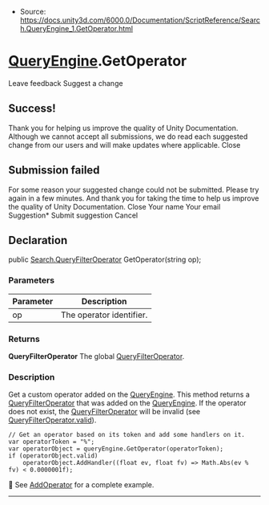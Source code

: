 * Source: https://docs.unity3d.com/6000.0/Documentation/ScriptReference/Search.QueryEngine_1.GetOperator.html

#  [QueryEngine<T0>](https://docs.unity3d.com/6000.0/Documentation/ScriptReference/Search.QueryEngine_1.html).GetOperator
Leave feedback
Suggest a change
## Success!
Thank you for helping us improve the quality of Unity Documentation. Although we cannot accept all submissions, we do read each suggested change from our users and will make updates where applicable.
Close
## Submission failed
For some reason your suggested change could not be submitted. Please <a>try again</a> in a few minutes. And thank you for taking the time to help us improve the quality of Unity Documentation.
Close
Your name Your email Suggestion* Submit suggestion
Cancel
## Declaration
public [Search.QueryFilterOperator](https://docs.unity3d.com/6000.0/Documentation/ScriptReference/Search.QueryFilterOperator.html) GetOperator(string op); 
### Parameters
Parameter | Description  
---|---  
op | The operator identifier.  
### Returns
**QueryFilterOperator** The global [QueryFilterOperator](https://docs.unity3d.com/6000.0/Documentation/ScriptReference/Search.QueryFilterOperator.html). 
### Description
Get a custom operator added on the [QueryEngine](https://docs.unity3d.com/6000.0/Documentation/ScriptReference/Search.QueryEngine_1.html).
This method returns a [QueryFilterOperator](https://docs.unity3d.com/6000.0/Documentation/ScriptReference/Search.QueryFilterOperator.html) that was added on the [QueryEngine](https://docs.unity3d.com/6000.0/Documentation/ScriptReference/Search.QueryEngine_1.html). If the operator does not exist, the [QueryFilterOperator](https://docs.unity3d.com/6000.0/Documentation/ScriptReference/Search.QueryFilterOperator.html) will be invalid (see [QueryFilterOperator.valid](https://docs.unity3d.com/6000.0/Documentation/ScriptReference/Search.QueryFilterOperator-valid.html)).
```
// Get an operator based on its token and add some handlers on it.
var operatorToken = "%";
var operatorObject = queryEngine.GetOperator(operatorToken);
if (operatorObject.valid)
    operatorObject.AddHandler((float ev, float fv) => Math.Abs(ev % fv) < 0.0000001f);

```

See [AddOperator](https://docs.unity3d.com/6000.0/Documentation/ScriptReference/Search.QueryEngine_1.AddOperator.html) for a complete example.
* * *
